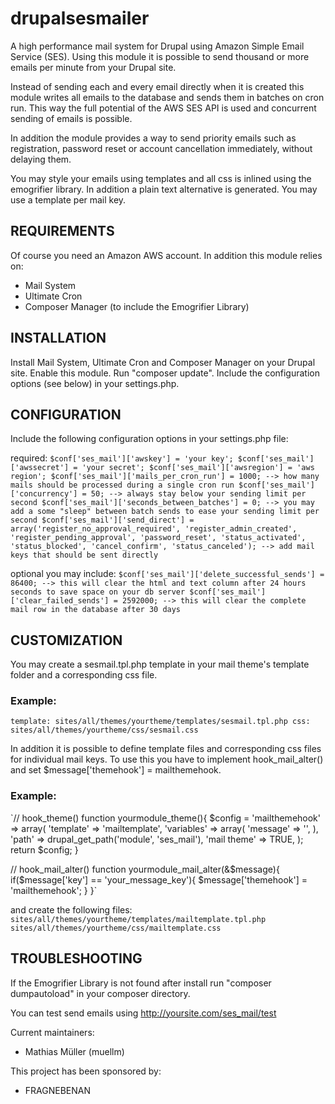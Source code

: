 # drupalsesmailer
A high performance mail system for Drupal using Amazon Simple Email Service (SES). Using this module it is possible
to send thousand or more emails per minute from your Drupal site.

Instead of sending each and every email directly when it is created this module writes all emails to the database
and sends them in batches on cron run. This way the full potential of the AWS SES API is used and concurrent sending
of emails is possible.

In addition the module provides a way to send  priority emails such as registration, password reset or account cancellation
immediately, without delaying them.

You may style your emails using templates and all css is inlined using the emogrifier library. In addition a plain text
alternative is generated. You may use a template per mail key.    


## REQUIREMENTS
Of course you need an Amazon AWS account.
In addition this module relies on:
* Mail System
* Ultimate Cron
* Composer Manager (to include the Emogrifier Library)


## INSTALLATION
Install Mail System, Ultimate Cron and Composer Manager on your Drupal site.
Enable this module. Run "composer update".
Include the configuration options (see below) in your settings.php.

## CONFIGURATION
Include the following configuration options in your settings.php file:

required:
`$conf['ses_mail']['awskey'] = 'your key';
$conf['ses_mail']['awssecret'] = 'your secret';
$conf['ses_mail']['awsregion'] = 'aws region';
$conf['ses_mail']['mails_per_cron_run'] = 1000; --> how many mails should be processed during a single cron run
$conf['ses_mail']['concurrency'] = 50; --> always stay below your sending limit per second
$conf['ses_mail']['seconds_between_batches'] = 0; --> you may add a some "sleep" between batch sends to ease your sending limit per second
$conf['ses_mail']['send_direct'] = array('register_no_approval_required', 'register_admin_created', 'register_pending_approval', 'password_reset', 'status_activated', 'status_blocked', 'cancel_confirm', 'status_canceled'); --> add mail keys that should be sent directly`

optional you may include:
`$conf['ses_mail']['delete_successful_sends'] = 86400; --> this will clear the html and text column after 24 hours seconds to save space on your db server
$conf['ses_mail']['clear_failed_sends'] = 2592000; --> this will clear the complete mail row in the database after 30 days `


## CUSTOMIZATION
You may create a sesmail.tpl.php template in your mail theme's template folder and a corresponding css file.

### Example:
`template: sites/all/themes/yourtheme/templates/sesmail.tpl.php
css:  sites/all/themes/yourtheme/css/sesmail.css`

In addition it is possible to define template files and corresponding css files for individual mail keys.
To use this you have to implement hook_mail_alter() and set $message['themehook'] = mailthemehook.

### Example:
`// hook_theme()
function yourmodule_theme(){
    $config = 'mailthemehook' => array(
          'template' => 'mailtemplate',
          'variables' => array(
              'message' => '',
          ),
          'path' => drupal_get_path('module', 'ses_mail'),
          'mail theme' => TRUE,
    );
    return $config;
}

// hook_mail_alter()
function yourmodule_mail_alter(&$message){
    if($message['key'] == 'your_message_key'){
        $message['themehook'] = 'mailthemehook';
    }
}`

and create the following files:
`sites/all/themes/yourtheme/templates/mailtemplate.tpl.php
sites/all/themes/yourtheme/css/mailtemplate.css`


## TROUBLESHOOTING
If the Emogrifier Library is not found after install run "composer dumpautoload" in your composer directory.

You can test send emails using http://yoursite.com/ses_mail/test

Current maintainers:
* Mathias Müller (muellm)

This project has been sponsored by:
* FRAGNEBENAN
